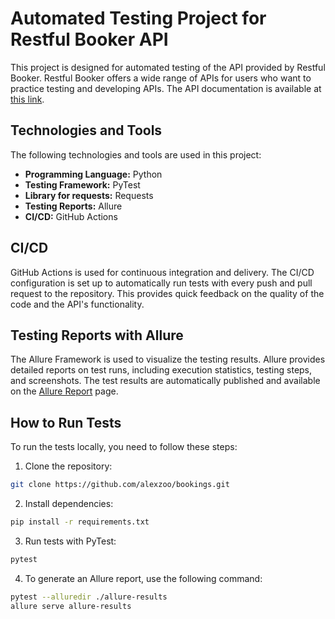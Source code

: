 # Automated Testing Project for Restful Booker API

This project is designed for automated testing of the API provided by Restful Booker. Restful Booker offers a wide range of APIs for users who want to practice testing and developing APIs. The API documentation is available at [this link](https://restful-booker.herokuapp.com/apidoc/index.html).

## Technologies and Tools

The following technologies and tools are used in this project:

- **Programming Language:** Python
- **Testing Framework:** PyTest
- **Library for requests:** Requests
- **Testing Reports:** Allure
- **CI/CD:** GitHub Actions

## CI/CD

GitHub Actions is used for continuous integration and delivery. The CI/CD configuration is set up to automatically run tests with every push and pull request to the repository. This provides quick feedback on the quality of the code and the API's functionality.

## Testing Reports with Allure

The Allure Framework is used to visualize the testing results. Allure provides detailed reports on test runs, including execution statistics, testing steps, and screenshots. The test results are automatically published and available on the [Allure Report](https://alexzoo.github.io/bookings/) page.

## How to Run Tests

To run the tests locally, you need to follow these steps:

1. Clone the repository:

```bash
git clone https://github.com/alexzoo/bookings.git
```

2. Install dependencies:

```bash
pip install -r requirements.txt
```

3. Run tests with PyTest:

```bash
pytest
```

4. To generate an Allure report, use the following command:

```bash
pytest --alluredir ./allure-results
allure serve allure-results
```